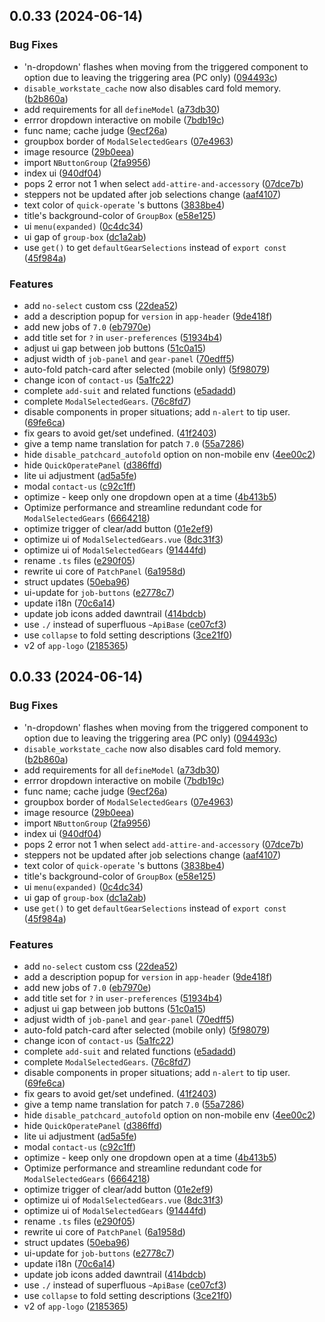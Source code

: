 ## 0.0.33 (2024-06-14)


### Bug Fixes

* 'n-dropdown' flashes when moving from the triggered component to option due to leaving the triggering area (PC only) ([094493c](https://github.com/InfSein/hqhelper-dawntrail/commit/094493c28e59302e55a18b9c59b310f959823782))
* `disable_workstate_cache` now also disables card fold memory. ([b2b860a](https://github.com/InfSein/hqhelper-dawntrail/commit/b2b860aa8a958c6dfe82efb5c20e6b264f9a696a))
* add requirements for all `defineModel` ([a73db30](https://github.com/InfSein/hqhelper-dawntrail/commit/a73db306f76b50cc557f79147152e130dca61118))
* errror dropdown interactive on mobile ([7bdb19c](https://github.com/InfSein/hqhelper-dawntrail/commit/7bdb19cd5ee617b3ec8ae5d8084d631a54a4bb20))
* func name; cache judge ([9ecf26a](https://github.com/InfSein/hqhelper-dawntrail/commit/9ecf26a323faa3001b68962f303debdcf92ec66c))
* groupbox border of `ModalSelectedGears` ([07e4963](https://github.com/InfSein/hqhelper-dawntrail/commit/07e4963f784f5067701ff44d998a520bce8b4e16))
* image resource ([29b0eea](https://github.com/InfSein/hqhelper-dawntrail/commit/29b0eeac98018f5d1aff3c82d8243703712b16f5))
* import `NButtonGroup` ([2fa9956](https://github.com/InfSein/hqhelper-dawntrail/commit/2fa9956b6120fe60ed1700e425fba5a04f8ea21a))
* index ui ([940df04](https://github.com/InfSein/hqhelper-dawntrail/commit/940df042ee81298522da98a731f8e86c133800f9))
* pops 2 error not 1 when select `add-attire-and-accessory` ([07dce7b](https://github.com/InfSein/hqhelper-dawntrail/commit/07dce7b9c780da738e96c9a170b38b175498ec25))
* steppers not be updated after job selections change ([aaf4107](https://github.com/InfSein/hqhelper-dawntrail/commit/aaf4107204045a4f6dd45d1d3666d303c71107ca))
* text color of `quick-operate` 's buttons ([3838be4](https://github.com/InfSein/hqhelper-dawntrail/commit/3838be4391d765d64db3dc3d7dc85d9994c51653))
* title's background-color of `GroupBox` ([e58e125](https://github.com/InfSein/hqhelper-dawntrail/commit/e58e1255dc4a26baa9d1ea074f5b5969a5c668ca))
* ui `menu(expanded)` ([0c4dc34](https://github.com/InfSein/hqhelper-dawntrail/commit/0c4dc34506552ffa6d7108bab36b313167321edf))
* ui gap of `group-box` ([dc1a2ab](https://github.com/InfSein/hqhelper-dawntrail/commit/dc1a2ab00dd94a6facdd69a97c42d3d619d17067))
* use `get()` to get `defaultGearSelections` instead of `export const` ([45f984a](https://github.com/InfSein/hqhelper-dawntrail/commit/45f984ab25c3ab0ceb4399ab2e8f3e9bd1dcc0f0))


### Features

* add `no-select` custom css ([22dea52](https://github.com/InfSein/hqhelper-dawntrail/commit/22dea5280f6732e11eebe3efd2bf9a1d14db7cb7))
* add a description popup for `version` in `app-header` ([9de418f](https://github.com/InfSein/hqhelper-dawntrail/commit/9de418f1e2bb739fce0f43ce69536d56481f6708))
* add new jobs of `7.0` ([eb7970e](https://github.com/InfSein/hqhelper-dawntrail/commit/eb7970eabf13c6907e18f9d69c30c633c9e7a6dd))
* add title set for `?` in `user-preferences` ([51934b4](https://github.com/InfSein/hqhelper-dawntrail/commit/51934b4348b371f80f5561b8d2bedd50dcf27865))
* adjust ui gap between job buttons ([51c0a15](https://github.com/InfSein/hqhelper-dawntrail/commit/51c0a15fe0efb0457a2140922dfe18eb4faff419))
* adjust width of `job-panel` and `gear-panel` ([70edff5](https://github.com/InfSein/hqhelper-dawntrail/commit/70edff5d6ec92fddeaf3e078e967b6162dc5d475))
* auto-fold patch-card after selected (mobile only) ([5f98079](https://github.com/InfSein/hqhelper-dawntrail/commit/5f98079d9dbbca3a469fc76e8d7e84fda75a0929))
* change icon of `contact-us` ([5a1fc22](https://github.com/InfSein/hqhelper-dawntrail/commit/5a1fc227decb84454c83b6d3e4c779d0e2bff52c))
* complete `add-suit` and related functions ([e5adadd](https://github.com/InfSein/hqhelper-dawntrail/commit/e5adadd59026238b2da1ce924618676bc1fd8f68))
* complete `ModalSelectedGears`. ([76c8fd7](https://github.com/InfSein/hqhelper-dawntrail/commit/76c8fd76e244c87756998c3bd98dcbf2e5d03978))
* disable components in proper situations; add `n-alert` to tip user. ([69fe6ca](https://github.com/InfSein/hqhelper-dawntrail/commit/69fe6ca52e8b0aeba2e71cd9b593310653056dcb))
* fix gears to avoid get/set undefined. ([41f2403](https://github.com/InfSein/hqhelper-dawntrail/commit/41f2403a6ff878d3fcc9629a563d5856de1cd921))
* give a temp name translation for patch `7.0` ([55a7286](https://github.com/InfSein/hqhelper-dawntrail/commit/55a72867b93ac51109924ca53880ad58edd9a015))
* hide `disable_patchcard_autofold` option on non-mobile env ([4ee00c2](https://github.com/InfSein/hqhelper-dawntrail/commit/4ee00c2f948b38f29126e61c59bdb2d22d7c546d))
* hide `QuickOperatePanel` ([d386ffd](https://github.com/InfSein/hqhelper-dawntrail/commit/d386ffd14b26f58dd61d959a188225d70b50b773))
* lite ui adjustment ([ad5a5fe](https://github.com/InfSein/hqhelper-dawntrail/commit/ad5a5fe2d84936ba8a48eec43fd6ddd03dd475b9))
* modal `contact-us` ([c92c1ff](https://github.com/InfSein/hqhelper-dawntrail/commit/c92c1ff927f2c99198f1fa97cfe41b8875f1e3e0))
* optimize - keep only one dropdown open at a time ([4b413b5](https://github.com/InfSein/hqhelper-dawntrail/commit/4b413b59376b72b48b39471da2868c1bb4b6bab9))
* Optimize performance and streamline redundant code for `ModalSelectedGears` ([6664218](https://github.com/InfSein/hqhelper-dawntrail/commit/6664218368b93760158be29593e2c816a21cc39e))
* optimize trigger of clear/add button ([01e2ef9](https://github.com/InfSein/hqhelper-dawntrail/commit/01e2ef99086536b9e1f4151c32c648670ccae6d8))
* optimize ui of `ModalSelectedGears.vue` ([8dc31f3](https://github.com/InfSein/hqhelper-dawntrail/commit/8dc31f3d2cdd95ce7d9aa2a95acfdc439be0fd59))
* optimize ui of `ModalSelectedGears` ([91444fd](https://github.com/InfSein/hqhelper-dawntrail/commit/91444fda32930979106dd960ab5f5e76a15e0f23))
* rename `.ts` files ([e290f05](https://github.com/InfSein/hqhelper-dawntrail/commit/e290f0583b2931434090e8a4cd5f09a9467b0e0a))
* rewrite ui core of `PatchPanel` ([6a1958d](https://github.com/InfSein/hqhelper-dawntrail/commit/6a1958db4e2a54231215c428ef56206d1b964af7))
* struct updates ([50eba96](https://github.com/InfSein/hqhelper-dawntrail/commit/50eba96c8039aa7d8b62c3a364ce920bd64f90ab))
* ui-update for `job-buttons` ([e2778c7](https://github.com/InfSein/hqhelper-dawntrail/commit/e2778c7d32b4465ae1be1e03982dd4b1c6fe386f))
* update i18n ([70c6a14](https://github.com/InfSein/hqhelper-dawntrail/commit/70c6a14a82c9ae4ef1edd12ed7343e0650c3abc8))
* update job icons added dawntrail ([414bdcb](https://github.com/InfSein/hqhelper-dawntrail/commit/414bdcbda743c06cbeea9ae46c358e450162a786))
* use `./` instead of superfluous `~ApiBase` ([ce07cf3](https://github.com/InfSein/hqhelper-dawntrail/commit/ce07cf37414c0ee273877589637073deb806bef1))
* use `collapse` to fold setting descriptions ([3ce21f0](https://github.com/InfSein/hqhelper-dawntrail/commit/3ce21f09887e8e9d7da3084b213d33853d44f2a2))
* v2 of `app-logo` ([2185365](https://github.com/InfSein/hqhelper-dawntrail/commit/2185365abe132726ffd60f62f60d92281194c844))



## 0.0.33 (2024-06-14)


### Bug Fixes

* 'n-dropdown' flashes when moving from the triggered component to option due to leaving the triggering area (PC only) ([094493c](https://github.com/InfSein/hqhelper-dawntrail/commit/094493c28e59302e55a18b9c59b310f959823782))
* `disable_workstate_cache` now also disables card fold memory. ([b2b860a](https://github.com/InfSein/hqhelper-dawntrail/commit/b2b860aa8a958c6dfe82efb5c20e6b264f9a696a))
* add requirements for all `defineModel` ([a73db30](https://github.com/InfSein/hqhelper-dawntrail/commit/a73db306f76b50cc557f79147152e130dca61118))
* errror dropdown interactive on mobile ([7bdb19c](https://github.com/InfSein/hqhelper-dawntrail/commit/7bdb19cd5ee617b3ec8ae5d8084d631a54a4bb20))
* func name; cache judge ([9ecf26a](https://github.com/InfSein/hqhelper-dawntrail/commit/9ecf26a323faa3001b68962f303debdcf92ec66c))
* groupbox border of `ModalSelectedGears` ([07e4963](https://github.com/InfSein/hqhelper-dawntrail/commit/07e4963f784f5067701ff44d998a520bce8b4e16))
* image resource ([29b0eea](https://github.com/InfSein/hqhelper-dawntrail/commit/29b0eeac98018f5d1aff3c82d8243703712b16f5))
* import `NButtonGroup` ([2fa9956](https://github.com/InfSein/hqhelper-dawntrail/commit/2fa9956b6120fe60ed1700e425fba5a04f8ea21a))
* index ui ([940df04](https://github.com/InfSein/hqhelper-dawntrail/commit/940df042ee81298522da98a731f8e86c133800f9))
* pops 2 error not 1 when select `add-attire-and-accessory` ([07dce7b](https://github.com/InfSein/hqhelper-dawntrail/commit/07dce7b9c780da738e96c9a170b38b175498ec25))
* steppers not be updated after job selections change ([aaf4107](https://github.com/InfSein/hqhelper-dawntrail/commit/aaf4107204045a4f6dd45d1d3666d303c71107ca))
* text color of `quick-operate` 's buttons ([3838be4](https://github.com/InfSein/hqhelper-dawntrail/commit/3838be4391d765d64db3dc3d7dc85d9994c51653))
* title's background-color of `GroupBox` ([e58e125](https://github.com/InfSein/hqhelper-dawntrail/commit/e58e1255dc4a26baa9d1ea074f5b5969a5c668ca))
* ui `menu(expanded)` ([0c4dc34](https://github.com/InfSein/hqhelper-dawntrail/commit/0c4dc34506552ffa6d7108bab36b313167321edf))
* ui gap of `group-box` ([dc1a2ab](https://github.com/InfSein/hqhelper-dawntrail/commit/dc1a2ab00dd94a6facdd69a97c42d3d619d17067))
* use `get()` to get `defaultGearSelections` instead of `export const` ([45f984a](https://github.com/InfSein/hqhelper-dawntrail/commit/45f984ab25c3ab0ceb4399ab2e8f3e9bd1dcc0f0))


### Features

* add `no-select` custom css ([22dea52](https://github.com/InfSein/hqhelper-dawntrail/commit/22dea5280f6732e11eebe3efd2bf9a1d14db7cb7))
* add a description popup for `version` in `app-header` ([9de418f](https://github.com/InfSein/hqhelper-dawntrail/commit/9de418f1e2bb739fce0f43ce69536d56481f6708))
* add new jobs of `7.0` ([eb7970e](https://github.com/InfSein/hqhelper-dawntrail/commit/eb7970eabf13c6907e18f9d69c30c633c9e7a6dd))
* add title set for `?` in `user-preferences` ([51934b4](https://github.com/InfSein/hqhelper-dawntrail/commit/51934b4348b371f80f5561b8d2bedd50dcf27865))
* adjust ui gap between job buttons ([51c0a15](https://github.com/InfSein/hqhelper-dawntrail/commit/51c0a15fe0efb0457a2140922dfe18eb4faff419))
* adjust width of `job-panel` and `gear-panel` ([70edff5](https://github.com/InfSein/hqhelper-dawntrail/commit/70edff5d6ec92fddeaf3e078e967b6162dc5d475))
* auto-fold patch-card after selected (mobile only) ([5f98079](https://github.com/InfSein/hqhelper-dawntrail/commit/5f98079d9dbbca3a469fc76e8d7e84fda75a0929))
* change icon of `contact-us` ([5a1fc22](https://github.com/InfSein/hqhelper-dawntrail/commit/5a1fc227decb84454c83b6d3e4c779d0e2bff52c))
* complete `add-suit` and related functions ([e5adadd](https://github.com/InfSein/hqhelper-dawntrail/commit/e5adadd59026238b2da1ce924618676bc1fd8f68))
* complete `ModalSelectedGears`. ([76c8fd7](https://github.com/InfSein/hqhelper-dawntrail/commit/76c8fd76e244c87756998c3bd98dcbf2e5d03978))
* disable components in proper situations; add `n-alert` to tip user. ([69fe6ca](https://github.com/InfSein/hqhelper-dawntrail/commit/69fe6ca52e8b0aeba2e71cd9b593310653056dcb))
* fix gears to avoid get/set undefined. ([41f2403](https://github.com/InfSein/hqhelper-dawntrail/commit/41f2403a6ff878d3fcc9629a563d5856de1cd921))
* give a temp name translation for patch `7.0` ([55a7286](https://github.com/InfSein/hqhelper-dawntrail/commit/55a72867b93ac51109924ca53880ad58edd9a015))
* hide `disable_patchcard_autofold` option on non-mobile env ([4ee00c2](https://github.com/InfSein/hqhelper-dawntrail/commit/4ee00c2f948b38f29126e61c59bdb2d22d7c546d))
* hide `QuickOperatePanel` ([d386ffd](https://github.com/InfSein/hqhelper-dawntrail/commit/d386ffd14b26f58dd61d959a188225d70b50b773))
* lite ui adjustment ([ad5a5fe](https://github.com/InfSein/hqhelper-dawntrail/commit/ad5a5fe2d84936ba8a48eec43fd6ddd03dd475b9))
* modal `contact-us` ([c92c1ff](https://github.com/InfSein/hqhelper-dawntrail/commit/c92c1ff927f2c99198f1fa97cfe41b8875f1e3e0))
* optimize - keep only one dropdown open at a time ([4b413b5](https://github.com/InfSein/hqhelper-dawntrail/commit/4b413b59376b72b48b39471da2868c1bb4b6bab9))
* Optimize performance and streamline redundant code for `ModalSelectedGears` ([6664218](https://github.com/InfSein/hqhelper-dawntrail/commit/6664218368b93760158be29593e2c816a21cc39e))
* optimize trigger of clear/add button ([01e2ef9](https://github.com/InfSein/hqhelper-dawntrail/commit/01e2ef99086536b9e1f4151c32c648670ccae6d8))
* optimize ui of `ModalSelectedGears.vue` ([8dc31f3](https://github.com/InfSein/hqhelper-dawntrail/commit/8dc31f3d2cdd95ce7d9aa2a95acfdc439be0fd59))
* optimize ui of `ModalSelectedGears` ([91444fd](https://github.com/InfSein/hqhelper-dawntrail/commit/91444fda32930979106dd960ab5f5e76a15e0f23))
* rename `.ts` files ([e290f05](https://github.com/InfSein/hqhelper-dawntrail/commit/e290f0583b2931434090e8a4cd5f09a9467b0e0a))
* rewrite ui core of `PatchPanel` ([6a1958d](https://github.com/InfSein/hqhelper-dawntrail/commit/6a1958db4e2a54231215c428ef56206d1b964af7))
* struct updates ([50eba96](https://github.com/InfSein/hqhelper-dawntrail/commit/50eba96c8039aa7d8b62c3a364ce920bd64f90ab))
* ui-update for `job-buttons` ([e2778c7](https://github.com/InfSein/hqhelper-dawntrail/commit/e2778c7d32b4465ae1be1e03982dd4b1c6fe386f))
* update i18n ([70c6a14](https://github.com/InfSein/hqhelper-dawntrail/commit/70c6a14a82c9ae4ef1edd12ed7343e0650c3abc8))
* update job icons added dawntrail ([414bdcb](https://github.com/InfSein/hqhelper-dawntrail/commit/414bdcbda743c06cbeea9ae46c358e450162a786))
* use `./` instead of superfluous `~ApiBase` ([ce07cf3](https://github.com/InfSein/hqhelper-dawntrail/commit/ce07cf37414c0ee273877589637073deb806bef1))
* use `collapse` to fold setting descriptions ([3ce21f0](https://github.com/InfSein/hqhelper-dawntrail/commit/3ce21f09887e8e9d7da3084b213d33853d44f2a2))
* v2 of `app-logo` ([2185365](https://github.com/InfSein/hqhelper-dawntrail/commit/2185365abe132726ffd60f62f60d92281194c844))



